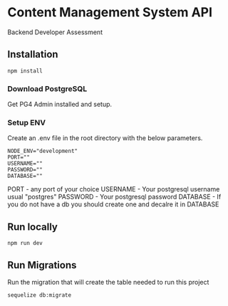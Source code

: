 # Content Management System API
 Backend Developer Assessment
 
## Installation

```
npm install
```
### Download PostgreSQL

Get PG4 Admin installed and setup.

### Setup ENV
Create an .env file in the root directory with the below parameters.

```
NODE_ENV="development"
PORT=""
USERNAME=""
PASSWORD=""
DATABASE=""
```

PORT - any port of your choice
USERNAME - Your postgresql username usual "postgres"
PASSWORD - Your postgresql password
DATABASE - If you do not have a db you should create one and decalre it in DATABASE

## Run locally

```
npm run dev
```

## Run Migrations

 Run the migration that will create the table needed to run this project
 
```
sequelize db:migrate
```
